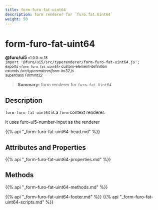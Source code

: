 ```yaml
---
title: form-furo-fat-uint64
description: form renderer for `furo.fat.Uint64`
weight: 50
---
```


# form-furo-fat-uint64
**@furo/ui5** <small>v1.0.0-rc.18</small>
<br>`import '@furo/ui5/src/typerenderer/form-furo-fat-uint64.js';`<small>
<br>exports `<form-furo-fat-uint64>` custom-element-definition
<br>extends */src/typerenderer/form-int32.js*
<br>superclass *FormInt32*</small>

> **Summary:** form renderer for `furo.fat.Uint64`

## Description

`form-furo-fat-uint64` is a `form` context renderer.

It uses furo-ui5-number-input as the renderer

{{% api "_form-furo-fat-uint64-head.md" %}}

## Attributes and Properties
{{% api "_form-furo-fat-uint64-properties.md" %}}



## Methods
{{% api "_form-furo-fat-uint64-methods.md" %}}





{{% api "_form-furo-fat-uint64-footer.md" %}}
{{% api "_form-furo-fat-uint64-scripts.md" %}}
